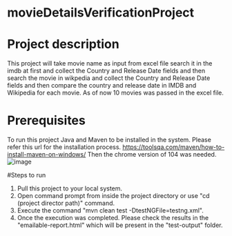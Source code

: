 # movieDetailsVerificationProject

# Project description
This project will take movie name as input from excel file search it in the imdb at first and collect the Country and Release Date fields and then search the movie in wikpedia and collect the Country and Release Date fields and then compare the country and release date in IMDB and Wikipedia for each movie.
As of now 10 movies was passed in the excel file.

# Prerequisites
To run this project Java and Maven to be installed in the system. Please refer this url for the installation process.
https://toolsqa.com/maven/how-to-install-maven-on-windows/
Then the chrome version of 104 was needed.
![image](https://user-images.githubusercontent.com/24726373/184782003-3e8c1e0f-1b81-49ac-ac3e-d84208a64869.png)

#Steps to run
1. Pull this project to your local system.
2. Open command prompt from inside the project directory or use "cd (project director path)" command. 
3. Execute the command "mvn clean test -DtestNGFile=testng.xml".
4. Once the execution was completed. Please check the results in the "emailable-report.html" which will be present in the "test-output" folder.
